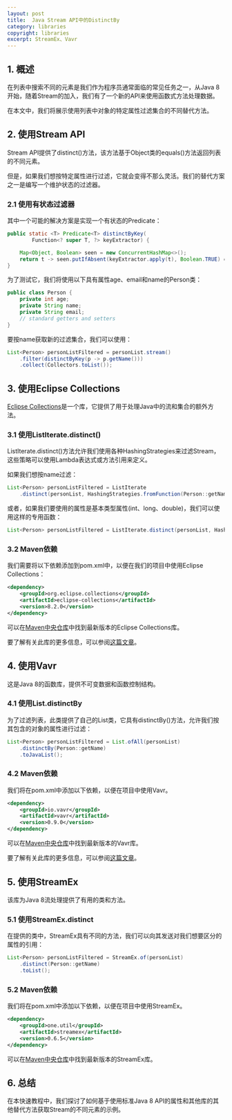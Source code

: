 ```yaml
---
layout: post
title:  Java Stream API中的DistinctBy
category: libraries
copyright: libraries
excerpt: StreamEx、Vavr
---
```


## 1. 概述

在列表中搜索不同的元素是我们作为程序员通常面临的常见任务之一，从Java 8开始，随着Stream的加入，我们有了一个新的API来使用函数式方法处理数据。

在本文中，我们将展示使用列表中对象的特定属性过滤集合的不同替代方法。

## 2. 使用Stream API

Stream API提供了distinct()方法，该方法基于Object类的equals()方法返回列表的不同元素。

但是，如果我们想按特定属性进行过滤，它就会变得不那么灵活。我们的替代方案之一是编写一个维护状态的过滤器。

### 2.1 使用有状态过滤器

其中一个可能的解决方案是实现一个有状态的Predicate：

```java
public static <T> Predicate<T> distinctByKey(
        Function<? super T, ?> keyExtractor) {

    Map<Object, Boolean> seen = new ConcurrentHashMap<>();
    return t -> seen.putIfAbsent(keyExtractor.apply(t), Boolean.TRUE) == null;
}
```

为了测试它，我们将使用以下具有属性age、email和name的Person类：

```java
public class Person { 
    private int age; 
    private String name; 
    private String email; 
    // standard getters and setters 
}
```

要按name获取新的过滤集合，我们可以使用：

```java
List<Person> personListFiltered = personList.stream() 
    .filter(distinctByKey(p -> p.getName())) 
    .collect(Collectors.toList());
```

## 3. 使用Eclipse Collections

[Eclipse Collections](https://www.eclipse.org/collections/)是一个库，它提供了用于处理Java中的流和集合的额外方法。

### 3.1 使用ListIterate.distinct()

ListIterate.distinct()方法允许我们使用各种HashingStrategies来过滤Stream，这些策略可以使用Lambda表达式或方法引用来定义。

如果我们想按name过滤：

```java
List<Person> personListFiltered = ListIterate
    .distinct(personList, HashingStrategies.fromFunction(Person::getName));
```

或者，如果我们要使用的属性是基本类型属性(int、long、double)，我们可以使用这样的专用函数：

```java
List<Person> personListFiltered = ListIterate.distinct(personList, HashingStrategies.fromIntFunction(Person::getAge));
```

### 3.2 Maven依赖

我们需要将以下依赖添加到pom.xml中，以便在我们的项目中使用Eclipse Collections：

```xml
<dependency> 
    <groupId>org.eclipse.collections</groupId> 
    <artifactId>eclipse-collections</artifactId> 
    <version>8.2.0</version> 
</dependency>
```

可以在[Maven中央仓库](https://mvnrepository.com/artifact/org.eclipse.collections/eclipse-collections)中找到最新版本的Eclipse Collections库。

要了解有关此库的更多信息，可以参阅[这篇文章](https://www.baeldung.com/eclipse-collections)。

## 4. 使用Vavr

这是Java 8的函数库，提供不可变数据和函数控制结构。

### 4.1 使用List.distinctBy

为了过滤列表，此类提供了自己的List类，它具有distinctBy()方法，允许我们按其包含的对象的属性进行过滤：

```java
List<Person> personListFiltered = List.ofAll(personList)
    .distinctBy(Person::getName)
    .toJavaList();
```

### 4.2 Maven依赖

我们将在pom.xml中添加以下依赖，以便在项目中使用Vavr。

```xml
<dependency> 
    <groupId>io.vavr</groupId> 
    <artifactId>vavr</artifactId> 
    <version>0.9.0</version>  
</dependency>
```

可以在[Maven中央仓库](https://mvnrepository.com/search?q=vavr)中找到最新版本的Vavr库。

要了解有关此库的更多信息，可以参阅[这篇文章](https://www.baeldung.com/vavr)。

## 5. 使用StreamEx

该库为Java 8流处理提供了有用的类和方法。

### 5.1 使用StreamEx.distinct

在提供的类中，StreamEx具有不同的方法，我们可以向其发送对我们想要区分的属性的引用：

```java
List<Person> personListFiltered = StreamEx.of(personList)
    .distinct(Person::getName)
    .toList();
```

### 5.2 Maven依赖

我们将在pom.xml中添加以下依赖，以便在项目中使用StreamEx。

```xml
<dependency> 
    <groupId>one.util</groupId> 
    <artifactId>streamex</artifactId> 
    <version>0.6.5</version> 
</dependency>
```

可以在[Maven中央仓库](https://mvnrepository.com/artifact/one.util/streamex)中找到最新版本的StreamEx库。

## 6. 总结

在本快速教程中，我们探讨了如何基于使用标准Java 8 API的属性和其他库的其他替代方法获取Stream的不同元素的示例。